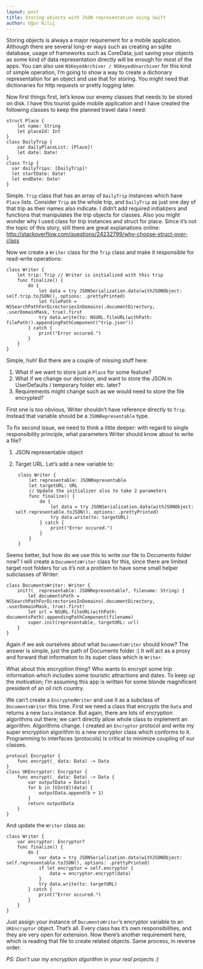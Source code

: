 ```yaml
---
layout: post
title: Storing objects with JSON representation using Swift
author: Uğur Kılıç
---
```


Storing objects is always a major requirement for a mobile application. Although there are several long-er ways such as creating an sqlite database, usage of frameworks such as CoreData; just saving your objects as some kind of data representation directly will be enough for most of the apps. You can also use `NSKeyedArchiver / NSKeyedUnarchiver` for this kind of simple operation, I’m going to show a way to create a dictionary representation for an object and use that for storing. You might need that dictionaries for http requests or pretty logging later.  

Now first things first, let’s know our enemy classes that needs to be stored on disk. I have this tourist guide mobile application and I have created the following classes to keep the planned travel data I need:

    struct Place {
        let name: String
        let placeId: Int
    }
    class DailyTrip {
        var dailyPlaceList: [Place]!
        let date: Date!
    }
    class Trip {
      var dailyTrips: [DailyTrip]!
      let startDate: Date!
      let endDate: Date!
    }

Simple.  `Trip` class that has an array of `DailyTrip` instances which have `Place` lists. Consider `Trip` as the whole trip, and `DailyTrip` as just one day of that trip as their names also indicate. I didn’t add required initializers and functions that manipulates the trip objects for classes. Also you might wonder why I used class for trip instances and struct for place. Since it’s not the topic of this story, still there are great explanations online: <http://stackoverflow.com/questions/24232799/why-choose-struct-over-class>

Now we create a `Writer` class for the `Trip` class and make it responsible for read-write operations:

    class Writer {
        let trip: Trip // Writer is initialized with this trip
        func finalize() {
            do {
                let data = try JSONSerialization.data(withJSONObject:     self.trip.toJSON(), options: .prettyPrinted)
                let filePath = NSSearchPathForDirectoriesInDomains(.documentDirectory, .userDomainMask, true).first
                try data.write(to: NSURL.fileURL(withPath: filePath!).appendingPathComponent("trip.json"))
            } catch {
                print("Error occured.")
            }
        }
    }

Simple, huh! But there are a couple of missing stuff here:

1. What if we want to store just a `Place` for some feature?
2. What if we change our decision, and want to store the JSON in UserDefaults / temporary folder etc. later?
3. Requirements might change such as we would need to store the file encrypted?

First one is too obvious, Writer shouldn’t have reference directly to `Trip`. Instead that variable should be a `JSONRepresentable` type.  

To fix second issue, we need to think a little deeper: with regard to single responsibility principle, what parameters Writer should know about to write a file?

1. JSON representable object 
2. Target URL. Let’s add a new variable to:  

        class Writer {
            let representable: JSONRepresentable
            let targetURL: URL
            // Update the initializer also to take 2 parameters
            func finalize() {
                do {
                    let data = try JSONSerialization.data(withJSONObject: self.representable.toJSON(), options: .prettyPrinted)
                    try data.write(to: targetURL)
                } catch {
                    print("Error occured.")
                }
            }
        }

Seems better, but how do we use this to write our file to Documents folder now? I will create a `DocumentsWriter` class for this, since there are limited target root folders for us it’s not a problem to have some small helper subclasses of Writer:

    class DocumentsWriter: Writer {
        init?(_ representable: JSONRepresentable?, filename: String) {
            let documentsPath = NSSearchPathForDirectoriesInDomains(.documentDirectory, .userDomainMask, true).first!
            let url = NSURL.fileURL(withPath: documentsPath).appendingPathComponent(filename)
            super.init(representable, targetURL: url)
        }
    }
    
Again if we ask ourselves about what `DocumentsWriter` should know? The answer is simple, just the path of Documents folder :) It will act as a proxy and forward that information to its super class which is `Writer`.  

What about this encryption thing? Who wants to encrypt some trip information which includes some touristic attractions and dates. To keep up the motivation; I’m assuming this app is written for some blonde magnificent president of an oil rich country.  

We can’t create a `EncryptedWriter` and use it as a subclass of `DocumentsWriter` this time. First we need a class that encrypts the `Data` and returns a new `Data` instance. But again, there are lots of encryption algorithms out there; we can’t directly allow whole class to implement an algorithm. Algorithms change. I created an `Encryptor` protocol and write my super encryption algorithm to a new encryptor class which conforms to it. Programming to interfaces (protocols) is critical to minimize coupling of our classes.

    protocol Encryptor {
        func encrypt(_ data: Data) -> Data
    }
    class UKEncryptor: Encryptor {
        func encrypt(_ data: Data) -> Data {
            var outputData = Data()
            for b in [UInt8](data) {
                outputData.append(b + 1)
            }
            return outputData
        }
    }
    
And update the `Writer` class as:

    class Writer {
        var encryptor: Encryptor?
        func finalize() {
            do {
                var data = try JSONSerialization.data(withJSONObject: self.representable.toJSON(), options: .prettyPrinted)
                if let encryptor = self.encryptor {
                    data = encryptor.encrypt(data)
                }
                try data.write(to: targetURL)
            } catch {
                print("Error occured.")
            }
        }
    }

Just assign your instance of `DocumentsWriter`’s encryptor variable to an `UKEncryptor` object. That’s all. Every class has it’s own responsibilities, and they are very open for extension.
Now there’s another requirement here, which is reading that file to create related objects. Same process, in reverse order.

*PS: Don’t use my encryption algorithm in your real projects :)*
